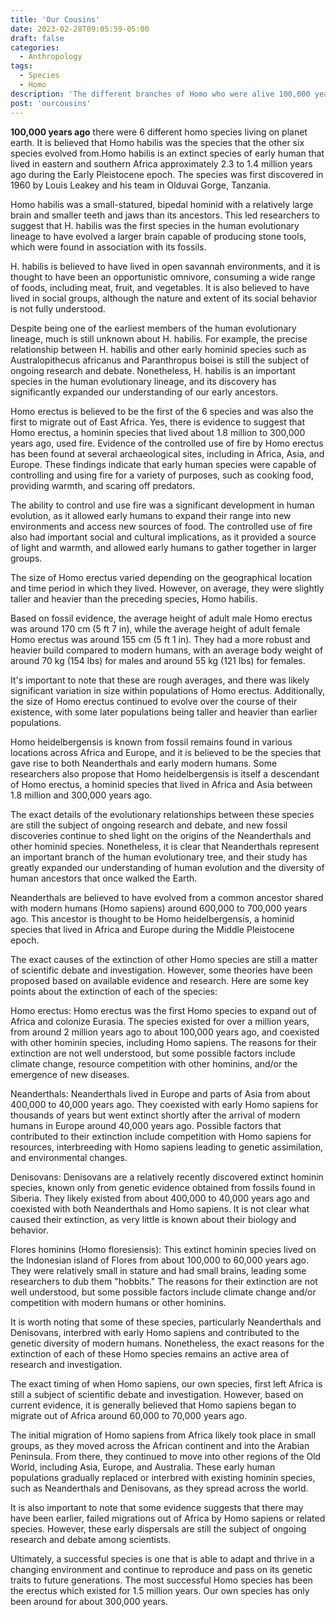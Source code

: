 ```yaml
---
title: 'Our Cousins'
date: 2023-02-28T09:05:59-05:00
draft: false
categories:
  - Anthropology
tags:
  - Species
  - Homo
description: 'The different branches of Homo who were alive 100,000 years ago.'
post: 'ourcousins'
---
```


**100,000 years ago** there were 6 different homo species living on planet earth. It is believed that Homo habilis was the species that the other six species evolved from.Homo habilis is an extinct species of early human that lived in eastern and southern Africa approximately 2.3 to 1.4 million years ago during the Early Pleistocene epoch. The species was first discovered in 1960 by Louis Leakey and his team in Olduvai Gorge, Tanzania.

Homo habilis was a small-statured, bipedal hominid with a relatively large brain and smaller teeth and jaws than its ancestors. This led researchers to suggest that H. habilis was the first species in the human evolutionary lineage to have evolved a larger brain capable of producing stone tools, which were found in association with its fossils.

H. habilis is believed to have lived in open savannah environments, and it is thought to have been an opportunistic omnivore, consuming a wide range of foods, including meat, fruit, and vegetables. It is also believed to have lived in social groups, although the nature and extent of its social behavior is not fully understood.

Despite being one of the earliest members of the human evolutionary lineage, much is still unknown about H. habilis. For example, the precise relationship between H. habilis and other early hominid species such as Australopithecus africanus and Paranthropus boisei is still the subject of ongoing research and debate. Nonetheless, H. habilis is an important species in the human evolutionary lineage, and its discovery has significantly expanded our understanding of our early ancestors.

Homo erectus is believed to be the first of the 6 species and was also the first to migrate out of East Africa. Yes, there is evidence to suggest that Homo erectus, a hominin species that lived about 1.8 million to 300,000 years ago, used fire. Evidence of the controlled use of fire by Homo erectus has been found at several archaeological sites, including in Africa, Asia, and Europe. These findings indicate that early human species were capable of controlling and using fire for a variety of purposes, such as cooking food, providing warmth, and scaring off predators.

The ability to control and use fire was a significant development in human evolution, as it allowed early humans to expand their range into new environments and access new sources of food. The controlled use of fire also had important social and cultural implications, as it provided a source of light and warmth, and allowed early humans to gather together in larger groups.

The size of Homo erectus varied depending on the geographical location and time period in which they lived. However, on average, they were slightly taller and heavier than the preceding species, Homo habilis.

Based on fossil evidence, the average height of adult male Homo erectus was around 170 cm (5 ft 7 in), while the average height of adult female Homo erectus was around 155 cm (5 ft 1 in). They had a more robust and heavier build compared to modern humans, with an average body weight of around 70 kg (154 lbs) for males and around 55 kg (121 lbs) for females.

It's important to note that these are rough averages, and there was likely significant variation in size within populations of Homo erectus. Additionally, the size of Homo erectus continued to evolve over the course of their existence, with some later populations being taller and heavier than earlier populations.

Homo heidelbergensis is known from fossil remains found in various locations across Africa and Europe, and it is believed to be the species that gave rise to both Neanderthals and early modern humans. Some researchers also propose that Homo heidelbergensis is itself a descendant of Homo erectus, a hominid species that lived in Africa and Asia between 1.8 million and 300,000 years ago.

The exact details of the evolutionary relationships between these species are still the subject of ongoing research and debate, and new fossil discoveries continue to shed light on the origins of the Neanderthals and other hominid species. Nonetheless, it is clear that Neanderthals represent an important branch of the human evolutionary tree, and their study has greatly expanded our understanding of human evolution and the diversity of human ancestors that once walked the Earth.

Neanderthals are believed to have evolved from a common ancestor shared with modern humans (Homo sapiens) around 600,000 to 700,000 years ago. This ancestor is thought to be Homo heidelbergensis, a hominid species that lived in Africa and Europe during the Middle Pleistocene epoch.

The exact causes of the extinction of other Homo species are still a matter of scientific debate and investigation. However, some theories have been proposed based on available evidence and research. Here are some key points about the extinction of each of the species:

Homo erectus: Homo erectus was the first Homo species to expand out of Africa and colonize Eurasia. The species existed for over a million years, from around 2 million years ago to about 100,000 years ago, and coexisted with other hominin species, including Homo sapiens. The reasons for their extinction are not well understood, but some possible factors include climate change, resource competition with other hominins, and/or the emergence of new diseases.

Neanderthals: Neanderthals lived in Europe and parts of Asia from about 400,000 to 40,000 years ago. They coexisted with early Homo sapiens for thousands of years but went extinct shortly after the arrival of modern humans in Europe around 40,000 years ago. Possible factors that contributed to their extinction include competition with Homo sapiens for resources, interbreeding with Homo sapiens leading to genetic assimilation, and environmental changes.

Denisovans: Denisovans are a relatively recently discovered extinct hominin species, known only from genetic evidence obtained from fossils found in Siberia. They likely existed from about 400,000 to 40,000 years ago and coexisted with both Neanderthals and Homo sapiens. It is not clear what caused their extinction, as very little is known about their biology and behavior.

Flores hominins (Homo floresiensis): This extinct hominin species lived on the Indonesian island of Flores from about 100,000 to 60,000 years ago. They were relatively small in stature and had small brains, leading some researchers to dub them "hobbits." The reasons for their extinction are not well understood, but some possible factors include climate change and/or competition with modern humans or other hominins.

It is worth noting that some of these species, particularly Neanderthals and Denisovans, interbred with early Homo sapiens and contributed to the genetic diversity of modern humans. Nonetheless, the exact reasons for the extinction of each of these Homo species remains an active area of research and investigation.

The exact timing of when Homo sapiens, our own species, first left Africa is still a subject of scientific debate and investigation. However, based on current evidence, it is generally believed that Homo sapiens began to migrate out of Africa around 60,000 to 70,000 years ago.

The initial migration of Homo sapiens from Africa likely took place in small groups, as they moved across the African continent and into the Arabian Peninsula. From there, they continued to move into other regions of the Old World, including Asia, Europe, and Australia. These early human populations gradually replaced or interbred with existing hominin species, such as Neanderthals and Denisovans, as they spread across the world.

It is also important to note that some evidence suggests that there may have been earlier, failed migrations out of Africa by Homo sapiens or related species. However, these early dispersals are still the subject of ongoing research and debate among scientists.

Ultimately, a successful species is one that is able to adapt and thrive in a changing environment and continue to reproduce and pass on its genetic traits to future generations. The most successful Homo species has been the erectus which existed for 1.5 million years. Our own species has only been around for about 300,000 years.
